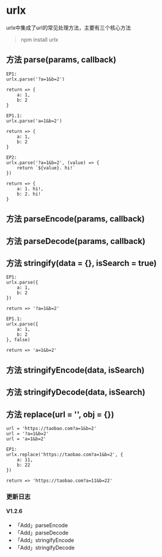 # urlx

urlx中集成了url的常见处理方法，主要有三个核心方法

> npm install urlx

## 方法 parse(params, callback)

```
EP1:
urlx.parse('?a=1&b=2')

return => {
    a: 1,
    b: 2
}

EP1.1:
urlx.parse('a=1&b=2')

return => {
    a: 1,
    b: 2
}

EP2:
urlx.parse('?a=1&b=2', (value) => {
    return `${value}. hi!`
})

return => {
    a: 1. hi!,
    b: 2. hi!
}
```

## 方法 parseEncode(params, callback) 

## 方法 parseDecode(params, callback)

## 方法 stringify(data = {}, isSearch = true)

```
EP1:
urlx.parse({
    a: 1,
    b: 2
})

return => '?a=1&b=2'

EP1.1:
urlx.parse({
    a: 1,
    b: 2
}, false)

return => 'a=1&b=2'
```

## 方法 stringifyEncode(data, isSearch)

## 方法 stringifyDecode(data, isSearch)

## 方法 replace(url = '', obj = {})
```
url = 'https://taobao.com?a=1&b=2'
url = '?a=1&b=2'
url = 'a=1&b=2'

EP1:
urlx.replace('https://taobao.com?a=1&b=2', {
    a: 11,
    b: 22
})

return => 'https://taobao.com?a=11&b=22'
```

### 更新日志

#### V1.2.6
* 「Add」parseEncode
* 「Add」parseDecode
* 「Add」stringifyEncode
* 「Add」stringifyDecode
